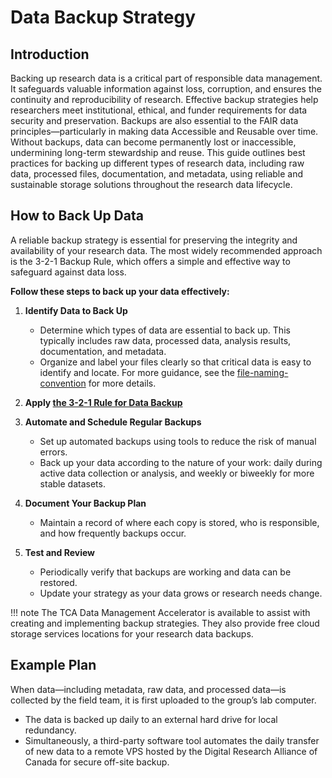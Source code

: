 # Data Backup Strategy

## Introduction

Backing up research data is a critical part of responsible data management. It safeguards valuable information against loss, corruption, and ensures the continuity and reproducibility of research. Effective backup strategies help researchers meet institutional, ethical, and funder requirements for data security and preservation. Backups are also essential to the FAIR data principles—particularly in making data Accessible and Reusable over time. Without backups, data can become permanently lost or inaccessible, undermining long-term stewardship and reuse. This guide outlines best practices for backing up different types of research data, including raw data, processed files, documentation, and metadata, using reliable and sustainable storage solutions throughout the research data lifecycle.

## How to Back Up Data

A reliable backup strategy is essential for preserving the integrity and availability of your research data. The most widely recommended approach is the 3-2-1 Backup Rule, which offers a simple and effective way to safeguard against data loss.

**Follow these steps to back up your data effectively:**

1.  **Identify Data to Back Up**
  
    - Determine which types of data are essential to back up. This typically includes raw data, processed data, analysis results, documentation, and metadata.
    - Organize and label your files clearly so that critical data is easy to identify and locate. For more guidance, see the [file-naming-convention](5-file-naming-convention.md) for more details.

2.  **Apply [the 3-2-1 Rule for Data Backup](4a-the-3-2-1-rule.md)**

3.  **Automate and Schedule Regular Backups**
    - Set up automated backups using tools to reduce the risk of manual errors.
    - Back up your data according to the nature of your work: daily during active data collection or analysis, and weekly or biweekly for more stable datasets.

4.  **Document Your Backup Plan**
    - Maintain a record of where each copy is stored, who is responsible, and how frequently backups occur.

5.  **Test and Review**
    - Periodically verify that backups are working and data can be restored.
    - Update your strategy as your data grows or research needs change.


!!! note
    The TCA Data Management Accelerator is available to assist with creating and implementing backup strategies. They also provide free cloud storage services locations for your research data backups.

## Example Plan

When data—including metadata, raw data, and processed data—is collected by the field team, it is first uploaded to the group’s lab computer.

- The data is backed up daily to an external hard drive for local redundancy.
- Simultaneously, a third-party software tool automates the daily transfer of new data to a remote VPS hosted by the Digital Research Alliance of Canada for secure off-site backup.